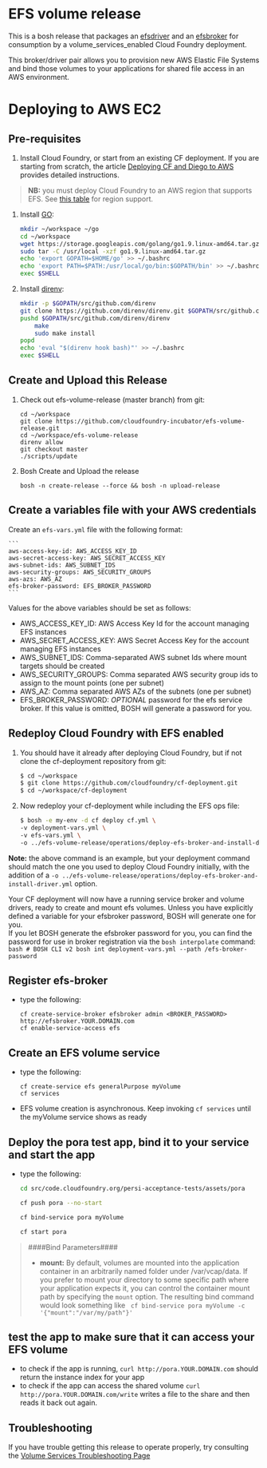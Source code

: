 # EFS volume release
This is a bosh release that packages an [efsdriver](https://github.com/cloudfoundry-incubator/efsdriver) and an [efsbroker](https://github.com/cloudfoundry-incubator/efsbroker) for consumption by a volume_services_enabled Cloud Foundry deployment.

This broker/driver pair allows you to provision new AWS Elastic File Systems and bind those volumes to your applications for shared file access in an AWS environment.

# Deploying to AWS EC2

## Pre-requisites

1. Install Cloud Foundry, or start from an existing CF deployment.  If you are starting from scratch, the article [Deploying CF and Diego to AWS](https://docs.cloudfoundry.org/deploying/index.html) provides detailed instructions.
> **NB:** you must deploy Cloud Foundry to an AWS region that supports EFS.  See [this table](https://aws.amazon.com/about-aws/global-infrastructure/regional-product-services/) for region support.

1. Install [GO](https://golang.org/dl/):

    ```bash
    mkdir ~/workspace ~/go
    cd ~/workspace
    wget https://storage.googleapis.com/golang/go1.9.linux-amd64.tar.gz
    sudo tar -C /usr/local -xzf go1.9.linux-amd64.tar.gz
    echo 'export GOPATH=$HOME/go' >> ~/.bashrc
    echo 'export PATH=$PATH:/usr/local/go/bin:$GOPATH/bin' >> ~/.bashrc
    exec $SHELL
    ```

1. Install [direnv](https://github.com/direnv/direnv#from-source):

    ```bash
    mkdir -p $GOPATH/src/github.com/direnv
    git clone https://github.com/direnv/direnv.git $GOPATH/src/github.com/direnv/direnv
    pushd $GOPATH/src/github.com/direnv/direnv
        make
        sudo make install
    popd
    echo 'eval "$(direnv hook bash)"' >> ~/.bashrc
    exec $SHELL
    ```

## Create and Upload this Release

1. Check out efs-volume-release (master branch) from git:

    ```
    cd ~/workspace
    git clone https://github.com/cloudfoundry-incubator/efs-volume-release.git
    cd ~/workspace/efs-volume-release
    direnv allow
    git checkout master
    ./scripts/update
    ```

1. Bosh Create and Upload the release
    ```
    bosh -n create-release --force && bosh -n upload-release
    ```
## Create a variables file with your AWS credentials

Create an `efs-vars.yml` file with the following format:

    ```
    aws-access-key-id: AWS_ACCESS_KEY_ID
    aws-secret-access-key: AWS_SECRET_ACCESS_KEY
    aws-subnet-ids: AWS_SUBNET_IDS 
    aws-security-groups: AWS_SECURITY_GROUPS
    aws-azs: AWS_AZ
    efs-broker-password: EFS_BROKER_PASSWORD
    ```

Values for the above variables should be set as follows:
- AWS_ACCESS_KEY_ID: AWS Access Key Id for the account managing EFS instances
- AWS_SECRET_ACCESS_KEY: AWS Secret Access Key for the account managing EFS instances
- AWS_SUBNET_IDS: Comma-separated AWS subnet Ids where mount targets should be created
- AWS_SECURITY_GROUPS: Comma separated AWS security group ids to assign to the mount points (one per subnet)
- AWS_AZ: Comma separated AWS AZs of the subnets (one per subnet)
- EFS_BROKER_PASSWORD: *OPTIONAL* password for the efs service broker.  If this value is omitted, BOSH will generate a password for you.

## Redeploy Cloud Foundry with EFS enabled

1. You should have it already after deploying Cloud Foundry, but if not clone the cf-deployment repository from git:

    ```bash
    $ cd ~/workspace
    $ git clone https://github.com/cloudfoundry/cf-deployment.git
    $ cd ~/workspace/cf-deployment
    ```

2. Now redeploy your cf-deployment while including the EFS ops file:
    ```bash
    $ bosh -e my-env -d cf deploy cf.yml \
    -v deployment-vars.yml \ 
    -v efs-vars.yml \
    -o ../efs-volume-release/operations/deploy-efs-broker-and-install-driver.yml
    ```
    
**Note:** the above command is an example, but your deployment command should match the one you used to deploy Cloud Foundry initially, with the addition of a `-o ../efs-volume-release/operations/deploy-efs-broker-and-install-driver.yml` option.

Your CF deployment will now have a running service broker and volume drivers, ready to create and mount efs volumes.  Unless you have explicitly defined a variable for your efsbroker password, BOSH will generate one for you.  
If you let BOSH generate the efsbroker password for you, you can find the password for use in broker registration via the `bosh interpolate` command:
    ```bash
    # BOSH CLI v2
    bosh int deployment-vars.yml --path /efs-broker-password
    ```

## Register efs-broker
* type the following: 
    ```
    cf create-service-broker efsbroker admin <BROKER_PASSWORD> http://efsbroker.YOUR.DOMAIN.com
    cf enable-service-access efs
    ```

## Create an EFS volume service
* type the following: 
    ```
    cf create-service efs generalPurpose myVolume
    cf services
    ```
* EFS volume creation is asynchronous.  Keep invoking `cf services` until the myVolume service shows as ready

## Deploy the pora test app, bind it to your service and start the app
* type the following: 
    ```bash
    cd src/code.cloudfoundry.org/persi-acceptance-tests/assets/pora
    
    cf push pora --no-start
    
    cf bind-service pora myVolume
    
    cf start pora
    ```
> ####Bind Parameters####
> * **mount:** By default, volumes are mounted into the application container in an arbitrarily named folder under /var/vcap/data.  If you prefer to mount your directory to some specific path where your application expects it, you can control the container mount path by specifying the `mount` option.  The resulting bind command would look something like 
> ``` cf bind-service pora myVolume -c '{"mount":"/var/my/path"}'```

## test the app to make sure that it can access your EFS volume
* to check if the app is running, `curl http://pora.YOUR.DOMAIN.com` should return the instance index for your app
* to check if the app can access the shared volume `curl http://pora.YOUR.DOMAIN.com/write` writes a file to the share and then reads it back out again.

## Troubleshooting
If you have trouble getting this release to operate properly, try consulting the [Volume Services Troubleshooting Page](https://github.com/cloudfoundry-incubator/volman/blob/master/TROUBLESHOOTING.md)
